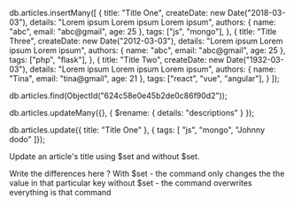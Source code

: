 db.articles.insertMany([
{
title: "Title One",
createDate: new Date("2018-03-03"),
details: "Lorem ipsum Lorem ipsum Lorem ipsum",
authors: { name: "abc", email: "abc@gmail", age: 25 },
tags: ["js", "mongo"],
},
{
title: "Title Three",
createDate: new Date("2012-03-03"),
details: "Lorem ipsum Lorem ipsum Lorem ipsum",
authors: { name: "abc", email: "abc@gmail", age: 25 },
tags: ["php", "flask"],
},
{
title: "Title Two",
createDate: new Date("1932-03-03"),
details: "Lorem ipsum Lorem ipsum Lorem ipsum",
authors: { name: "Tina", email: "tina@gmail", age: 21 },
tags: ["react", "vue", "angular"],
}
]);

db.articles.find(ObjectId("624c58e0e45b2de0c86f90d2"));

db.articles.updateMany({}, { $rename: { details: "descriptions" } });

db.articles.update({ title: "Title One" }, { tags: [
"js",
"mongo",
"Johnny dodo"
]});

Update an article's title using $set and without $set.

Write the differences here ?
With $set - the command only changes the the value in that particular key
without $set - the command overwrites everything is that command
